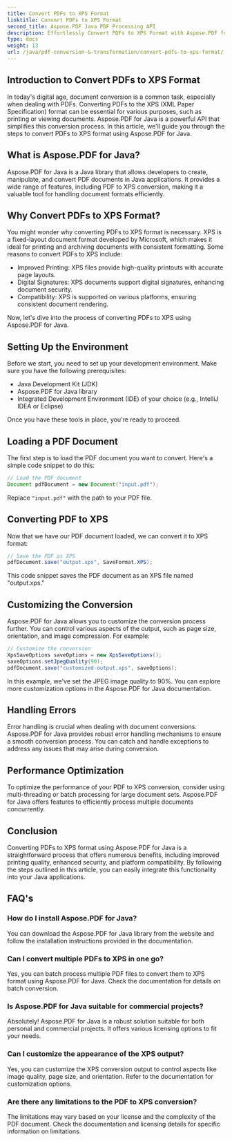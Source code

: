 ```yaml
---
title: Convert PDFs to XPS Format
linktitle: Convert PDFs to XPS Format
second_title: Aspose.PDF Java PDF Processing API
description: Effortlessly Convert PDFs to XPS Format with Aspose.PDF for Java. Unlock Enhanced Printing, Security, and Compatibility.
type: docs
weight: 13
url: /java/pdf-conversion-&-transformation/convert-pdfs-to-xps-format/
---
```


## Introduction to Convert PDFs to XPS Format

In today's digital age, document conversion is a common task, especially when dealing with PDFs. Converting PDFs to the XPS (XML Paper Specification) format can be essential for various purposes, such as printing or viewing documents. Aspose.PDF for Java is a powerful API that simplifies this conversion process. In this article, we'll guide you through the steps to convert PDFs to XPS format using Aspose.PDF for Java.

## What is Aspose.PDF for Java?

Aspose.PDF for Java is a Java library that allows developers to create, manipulate, and convert PDF documents in Java applications. It provides a wide range of features, including PDF to XPS conversion, making it a valuable tool for handling document formats efficiently.

## Why Convert PDFs to XPS Format?

You might wonder why converting PDFs to XPS format is necessary. XPS is a fixed-layout document format developed by Microsoft, which makes it ideal for printing and archiving documents with consistent formatting. Some reasons to convert PDFs to XPS include:

- Improved Printing: XPS files provide high-quality printouts with accurate page layouts.
- Digital Signatures: XPS documents support digital signatures, enhancing document security.
- Compatibility: XPS is supported on various platforms, ensuring consistent document rendering.

Now, let's dive into the process of converting PDFs to XPS using Aspose.PDF for Java.

## Setting Up the Environment

Before we start, you need to set up your development environment. Make sure you have the following prerequisites:

- Java Development Kit (JDK)
- Aspose.PDF for Java library
- Integrated Development Environment (IDE) of your choice (e.g., IntelliJ IDEA or Eclipse)

Once you have these tools in place, you're ready to proceed.

## Loading a PDF Document

The first step is to load the PDF document you want to convert. Here's a simple code snippet to do this:

```java
// Load the PDF document
Document pdfDocument = new Document("input.pdf");
```

Replace `"input.pdf"` with the path to your PDF file.

## Converting PDF to XPS

Now that we have our PDF document loaded, we can convert it to XPS format:

```java
// Save the PDF as XPS
pdfDocument.save("output.xps", SaveFormat.XPS);
```

This code snippet saves the PDF document as an XPS file named "output.xps."

## Customizing the Conversion

Aspose.PDF for Java allows you to customize the conversion process further. You can control various aspects of the output, such as page size, orientation, and image compression. For example:

```java
// Customize the conversion
XpsSaveOptions saveOptions = new XpsSaveOptions();
saveOptions.setJpegQuality(90);
pdfDocument.save("customized-output.xps", saveOptions);
```

In this example, we've set the JPEG image quality to 90%. You can explore more customization options in the Aspose.PDF for Java documentation.

## Handling Errors

Error handling is crucial when dealing with document conversions. Aspose.PDF for Java provides robust error handling mechanisms to ensure a smooth conversion process. You can catch and handle exceptions to address any issues that may arise during conversion.

## Performance Optimization

To optimize the performance of your PDF to XPS conversion, consider using multi-threading or batch processing for large document sets. Aspose.PDF for Java offers features to efficiently process multiple documents concurrently.

## Conclusion

Converting PDFs to XPS format using Aspose.PDF for Java is a straightforward process that offers numerous benefits, including improved printing quality, enhanced security, and platform compatibility. By following the steps outlined in this article, you can easily integrate this functionality into your Java applications.

## FAQ's

### How do I install Aspose.PDF for Java?

You can download the Aspose.PDF for Java library from the website and follow the installation instructions provided in the documentation.

### Can I convert multiple PDFs to XPS in one go?

Yes, you can batch process multiple PDF files to convert them to XPS format using Aspose.PDF for Java. Check the documentation for details on batch conversion.

### Is Aspose.PDF for Java suitable for commercial projects?

Absolutely! Aspose.PDF for Java is a robust solution suitable for both personal and commercial projects. It offers various licensing options to fit your needs.

### Can I customize the appearance of the XPS output?

Yes, you can customize the XPS conversion output to control aspects like image quality, page size, and orientation. Refer to the documentation for customization options.

### Are there any limitations to the PDF to XPS conversion?

The limitations may vary based on your license and the complexity of the PDF document. Check the documentation and licensing details for specific information on limitations.
